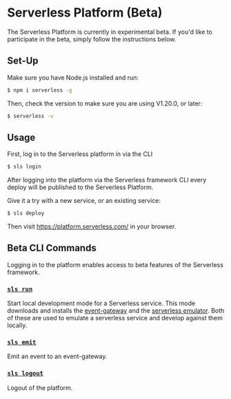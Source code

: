 # Serverless Platform (Beta)

The Serverless Platform is currently in experimental beta. If you'd like to participate in the beta, simply follow the instructions below.

## Set-Up

Make sure you have Node.js installed and run:

```sh
$ npm i serverless -g
```

Then, check the version to make sure you are using V1.20.0, or later:

```sh
$ serverless -v
```

## Usage

First, log in to the Serverless platform in via the CLI

```sh
$ sls login
```

After logging into the platform via the Serverless framework CLI every deploy will be published to the Serverless Platform.

Give it a try with a new service, or an existing service:

```sh
$ sls deploy
```

Then visit https://platform.serverless.com/ in your browser.


## Beta CLI Commands

Logging in to the platform enables access to beta features of the Serverless framework.

### [`sls run`](./commands/run.md)
Start local development mode for a Serverless service. This mode downloads and installs the [event-gateway](https://github.com/serverless/event-gateway) and the [serverless emulator](https://github.com/serverless/emulator). Both of these are used to emulate a serverless service and develop against them locally.

### [`sls emit`](./commands/emit.md)
Emit an event to an event-gateway.

### [`sls logout`](./commands/logout.md)
Logout of the platform.
